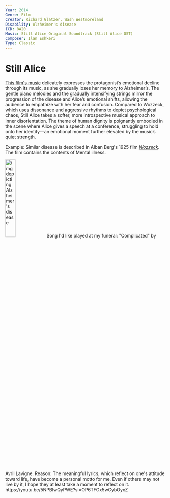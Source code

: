 ```yaml
---
Year: 2014
Genre: Film
Creator: Richard Glatzer, Wash Westmoreland
Disability: Alzheimer's disease
ICD: 8A20
Music: Still Alice Original Soundtrack (Still Alice OST)
Composer: Ilan Eshkeri
Type: Classic
---
```


# Still Alice

 [This film's music](https://youtu.be/dB-B8uo4Oco?si=msQVvvdjXxsJnDMd) delicately expresses the protagonist’s emotional decline through its music, as she gradually loses her memory to Alzheimer’s. The gentle piano melodies and the gradually intensifying strings mirror the progression of the disease and Alice’s emotional shifts, allowing the audience to empathize with her fear and confusion. Compared to Wozzeck, which uses dissonance and aggressive rhythms to depict psychological chaos, Still Alice takes a softer, more introspective musical approach to inner disorientation. The theme of human dignity is poignantly embodied in the scene where Alice gives a speech at a conference, struggling to hold onto her identity—an emotional moment further elevated by the music’s quiet strength.


Example: Similar disease is described in Alban Berg's 1925 film [*Wozzeck*](jang_geunyeong.md). The film contains the contents of Mental illness.

<img src="./kang_dongwook_img.png" alt="img depicting Alzheimer's disease" style="width:25%;" />
Song I'd like played at my funeral: "Complicated" by Avril Lavigne.
Reason: The meaningful lyrics, which reflect on one's attitude toward life, have become a personal motto for me. Even if others may not live by it, I hope they at least take a moment to reflect on it.
https://youtu.be/5NPBIwQyPWE?si=OP6TFOx5wCybOyxZ
